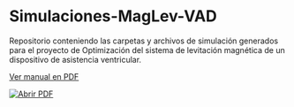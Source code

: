 # Simulaciones-MagLev-VAD
Repositorio conteniendo las carpetas y archivos de simulación generados para el proyecto de Optimización del sistema de levitación magnética de un dispositivo de asistencia ventricular.

[Ver manual en PDF](ArchivosComplementarios/PDFGuia.pdf)

[![Abrir PDF](https://img.shields.io/badge/PDF-Ver_Guia_del_Flujo_de_Optimizacion-green)](ArchivosComplementarios/PDFGuia.pdf)

